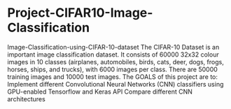 # Project-CIFAR10-Image-Classification
Image-Classification-using-CIFAR-10-dataset The CIFAR-10 Dataset is an important image classification dataset. It consists of 60000 32x32 colour images in 10 classes (airplanes, automobiles, birds, cats, deer, dogs, frogs, horses, ships, and trucks), with 6000 images per class. There are 50000 training images and 10000 test images.  The GOALS of this project are to: Implement different Convolutional Neural Networks (CNN) classifiers using GPU-enabled Tensorflow and Keras API Compare different CNN architectures

